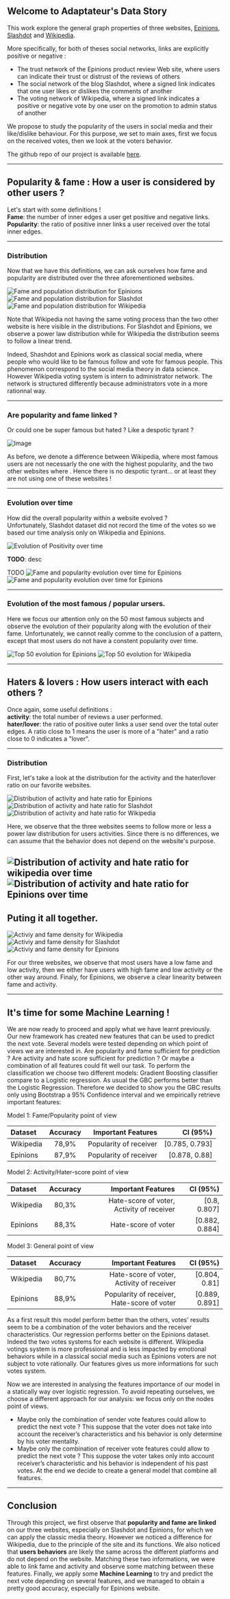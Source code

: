 ## Welcome to Adaptateur's Data Story

This work explore the general graph properties of three websites, [Epinions](https://shopping.com/), [Slashdot](https://slashdot.org/) and [Wikipedia](https://en.wikipedia.org/wiki/Main_Page).

More specifically, for both of theses social networks, links are explicitly positive or negative :
* The trust network of the Epinions product review Web site, where users can indicate their trust or distrust of the reviews of others
* The social network of the blog Slashdot, where a signed link indicates that one user likes or dislikes the comments of another
* The voting network of Wikipedia, where a signed link indicates a positive or negative vote by one user on the promotion to admin status of another


We propose to study the popularity of the users in social media and their like/dislike behaviour. For this purpose, we set to main axes, first we focus on the received votes, then we look at the voters behavior.

The github repo of our project is available [here](https://github.com/epfl-ada/ada-2020-project-milestone-p3-p3_adaptateur).

-----------------

## Popularity & fame : How a user is considered by other users ?

Let's start with some definitions ! \
**Fame**: the number of inner edges a user get positive and negative links. \
**Popularity**: the ratio of positive inner links a user received over the total inner edges.

----------

### Distribution

Now that we have this definitions, we can ask ourselves how fame and popularity are distributed over the three aforementioned websites.

![Fame and population distribution for Epinions](fame_pop_Epinions.png)
![Fame and population distribution for Slashdot](fame_pop_Slashdot.png)
![Fame and population distribution for Wikipedia](fame_pop_Wikipedia.png)

Note that Wikipedia not having the same voting process than the two other website is here visible in the distributions.  For Slashdot and Epinions, we observe a power law distribution while for Wikipedia the distribution seems to follow a linear trend. 

Indeed, Shashdot and Epinions work as classical social media, where people who would like to be famous follow and vote for famous people. This phenomenon correspond to the social media theory in data science. However Wikipedia voting system is intern to administrator network. The network is structured differently because administrators vote in a more rationnal way.

[//]: # (Expliquer comment fonctionne le principe de vote sur les sites -> Epinions/Slashdot vs Wikipedia -> Intro ?)

-----------------

### Are popularity and fame linked ?
Or could one be super famous but hated ? Like a despotic tyrant ?

![Image](src)

As before, we denote a difference between Wikipedia, where most famous users are not necessarly the one with the highest popularity, and the two other websites where . Hence there is no despotic tyrant... or at least they are not using one of these websites !

-----------------

### Evolution over time
How did the overall popularity within a website evolved ? \
Unfortunately, Slashdot dataset did not record the time of the votes so we based our time analysis only on Wikipedia and Epinions.

![Evolution of Positivity over time](positivity_over_time.png)

**TODO**: desc

TODO
![Fame and popularity evolution over time for Epinions](animation_Epinions_fame_pop.gif)
![Fame and popularity evolution over time for Epinions](animation_Epinions_fame_pop.gif)

---------------

### Evolution of the most famous / popular ursers.

Here we focus our attention only on the 50 most famous subjects and observe the evolution of their popularity along with the evolution of their fame. Unfortunately, we cannot really comme to the conclusion of a pattern, except that most users do not have a constent popularity over time.

![Top 50 evolution for Epinions](top_k_Epinions.png)
![Top 50 evolution for Wikipedia](top_k_Wikipedia.png)

---------------

## Haters & lovers : How users interact with each others ?

Once again, some useful definitions : \
**activity**: the total number of reviews a user performed. \
**hater/lover**: the ratio of positive outer links a user send over the total outer edges. A ratio close to 1 means the user is more of a "hater" and a ratio close to 0 indicates a "lover".

------------

### Distribution

First, let's take a look at the distribution for the activity and the hater/lover ratio on our favorite websites.

![Distribution of activity and hate ratio for Epinions](hate_activity_Epinions.png)
![Distribution of activity and hate ratio for Slashdot](hate_activity_Slashdot.png)
![Distribution of activity and hate ratio for Wikipedia](hate_activity_Wikipedia.png)

Here, we observe that the three websites seems to follow more or less a power law distribution for users activities. 
Since there is no differences, we can assume that the behavior does not depend on the website's purpose.


![Distribution of activity and hate ratio for wikipedia over time](animation_Wikipedia_activiy_hate.gif)
![Distribution of activity and hate ratio for Epinions over time](animation_Epinions_activiy_hate.gif)
------------

## Puting it all together.

![Activiy and fame density for Wikipedia](activity_fame_Wikipedia.png)
![Activiy and fame density for Slashdot](activity_fame_Slashdot.png)
![Activiy and fame density for Epinions](activity_fame_Epinions.png)

For our three websites, we observe that most users have a low fame and low activity, then we either have users with high fame and low activity or the other way around.
Finaly, for Epinions, we observe a clear linearity between fame and activity.

------------

## It's time for some Machine Learning !

We are now ready to proceed and apply what we have learnt previously. Our new framework has created new features that can be used to predict the next vote. 
Several models were tested depending on which point of views we are interested in. Are popularity and fame sufficient for prediction ? Are activity and hate score sufficient for prediction ?  Or maybe a combination of all features could fit well our task. To perform the classification we choose two different models: Gradient Boosting classifier compare to a Logistic regression. As usual the GBC performs better than the Logistic Regression. Therefore we decided to show you the GBC results only using Bootstrap  a 95% Confidence interval and we empirically retrieve important features:

Model 1: Fame/Popularity point of view

| Dataset      | Accuracy | Important Features    | CI (95%) |
| :------------- | :----------: | -----------: |  -----------: |
| Wikipedia | 78,9% |    Popularity of receiver | [0.785, 0.793] |
| Epinions | 87,9% | Popularity of receiver | [0.878, 0.88] |


Model 2: Activity/Hater-score point of view

| Dataset      | Accuracy | Important Features    | CI (95%) |
| :------------- | :----------: | -----------: | -----------: |
| Wikipedia |  80,3% |   Hate-score of voter, Activity of receiver | [0.8, 0.807] |
| Epinions | 88,3% | Hate-score of voter | [0.882, 0.884] |

Model 3: General point of view

| Dataset      | Accuracy | Important Features    | CI (95%) |
| :------------- | :----------: | -----------: | -----------: |
| Wikipedia |  80,7% |  Hate-score of voter, Activity of receiver | [0.804, 0.81] |
| Epinions | 88,9% | Popularity of receiver, Hate-score of voter | [0.889, 0.891] |


As a first result this model perform better than the others, votes' results seem to be a combination of the voter behaviors and the receiver characteristics. Our regression performs better on the Epinions dataset. Indeed the two votes systems for each website is different. Wikipedia votings system is more professional and is less impacted by emotional behaviors while in a classical social media such as Epinions voters are not subject to vote rationally. Our features gives us more informations for such votes system.

Now we are interested in analysing the features importance of our model in a statically way over logistic regression. To avoid repeating ourselves, we choose a different approach for our analysis: we focus only on the nodes point of views. 

* Maybe only the combination of sender vote features could allow to predict the next vote ? This suppose that the voter does not take into account the receiver’s characteristics and his behavior is only determine by his voter mentality. 
* Maybe only the combination of receiver vote features could allow to predict the next vote ? This suppose the voter takes only into account receiver’s characteristic and his behavior is independent of his past votes. At the end we decide to create a general model that combine all features. 

-------

## Conclusion

Through this project, we first observe that **popularity and fame are linked** on our three websites, especially on Slashdot and Epinions, for which we can apply the classic media theory. However we noticed a difference for Wikipedia, due to the principle of the site and its functions. 
We also noticed that **users behaviors** are likely the same across the different platforms and do not depend on the website. 
Matching these two informations, we were able to link fame and activity and observe some matching between these features.
Finally, we apply some **Machine Learning** to try and predict the next vote depending on several features, and we managed to obtain a pretty good accuracy, especially for Epinions website. 
